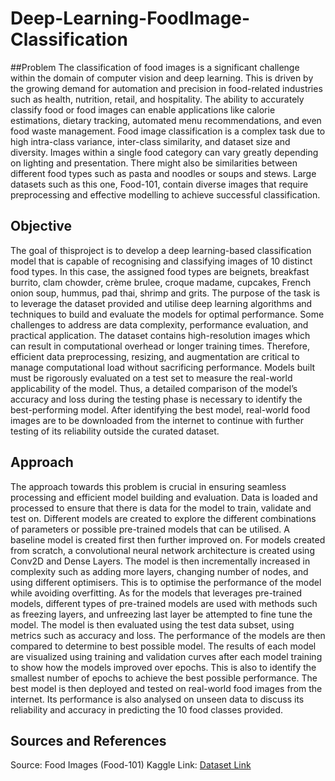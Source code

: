 # Deep-Learning-FoodImage-Classification

##Problem
The classification of food images is a significant challenge within the domain of computer vision and deep learning. This is driven by the growing demand for automation and precision in food-related industries such as health, nutrition, retail, and hospitality.  The ability to accurately classify food or food images can enable applications like calorie estimations, dietary tracking, automated menu recommendations, and even food waste management.
Food image classification is a complex task due to high intra-class variance, inter-class similarity, and dataset size and diversity. Images within a single food category can vary greatly depending on lighting and presentation. There might also be similarities between different food types such as pasta and noodles or soups and stews. Large datasets such as this one, Food-101, contain diverse images that require preprocessing and effective modelling to achieve successful classification.

## Objective
The goal of thisproject is to develop a deep learning-based classification model that is capable of recognising and classifying images of 10 distinct food types. In this case, the assigned food types are beignets, breakfast burrito, clam chowder, crème brulee, croque madame, cupcakes, French onion soup, hummus, pad thai, shrimp and grits. The purpose of the task is to leverage the dataset provided and utilise deep learning algorithms and techniques to build and evaluate the models for optimal performance.
Some challenges to address are data complexity, performance evaluation, and practical application. The dataset contains high-resolution images which can result in computational overhead or longer training times. Therefore, efficient data preprocessing, resizing, and augmentation are critical to manage computational load without sacrificing performance. Models built must be rigorously evaluated on a test set to measure the real-world applicability of the model. Thus, a detailed comparison of the model’s accuracy and loss during the testing phase is necessary to identify the best-performing model. After identifying the best model, real-world food images are to be downloaded from the internet to continue with further testing of its reliability outside the curated dataset.

## Approach
The approach towards this problem is crucial in ensuring seamless processing and efficient model building and evaluation. 
Data is loaded and processed to ensure that there is data for the model to train, validate and test on. 
Different models are created to explore the different combinations of parameters or possible pre-trained models that can be utilised. A baseline model is created first then further improved on. For models created from scratch, a convolutional neural network architecture is created using Conv2D and Dense Layers. The model is then incrementally increased in complexity such as adding more layers, changing number of nodes, and using different optimisers. This is to optimise the performance of the model while avoiding overfitting. As for the models that leverages pre-trained models, different types of pre-trained models are used with methods such as freezing layers, and unfreezing last layer be attempted to fine tune the model. 
The model is then evaluated using the test data subset, using metrics such as accuracy and loss. The performance of the models are then compared to determine to best possible model. The results of each model are visualized using training and validation curves after each model training to show how the models improved over epochs. This is also to identify the smallest number of epochs to achieve the best possible performance. 
The best model is then deployed and tested on real-world food images from the internet. Its performance is also analysed on unseen data to discuss its reliability and accuracy in predicting the 10 food classes provided.

## Sources and References
Source: Food Images (Food-101) Kaggle
Link: <a href="url">[Dataset Link](https://www.kaggle.com/datasets/kmader/food41)</a>
